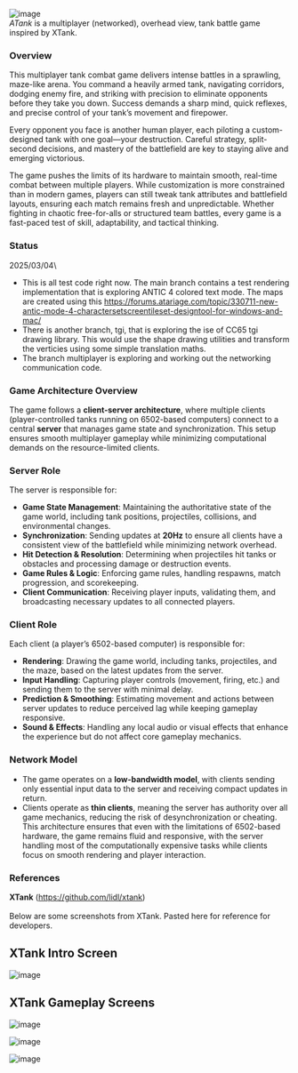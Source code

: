 ![image](https://github.com/user-attachments/assets/f503f1a6-baa2-4f9d-b0d1-b4644e7ae84c)
\
*ATank* is a multiplayer (networked), overhead view, tank battle game inspired by XTank.

### Overview
This multiplayer tank combat game delivers intense battles in a sprawling, maze-like arena. You command a heavily armed tank, navigating corridors, dodging enemy fire, and striking with precision to eliminate opponents before they take you down. Success demands a sharp mind, quick reflexes, and precise control of your tank’s movement and firepower.

Every opponent you face is another human player, each piloting a custom-designed tank with one goal—your destruction. Careful strategy, split-second decisions, and mastery of the battlefield are key to staying alive and emerging victorious.

The game pushes the limits of its hardware to maintain smooth, real-time combat between multiple players. While customization is more constrained than in modern games, players can still tweak tank attributes and battlefield layouts, ensuring each match remains fresh and unpredictable. Whether fighting in chaotic free-for-alls or structured team battles, every game is a fast-paced test of skill, adaptability, and tactical thinking.

### Status
2025/03/04\
- This is all test code right now. The main branch contains a test rendering implementation that is exploring ANTIC 4 colored text mode. The maps are created using this https://forums.atariage.com/topic/330711-new-antic-mode-4-charactersetscreentileset-designtool-for-windows-and-mac/
- There is another branch, tgi, that is exploring the ise of CC65 tgi drawing library.  This would use the shape drawing utilities and transform the verticies using some simple translation maths.
- The branch multiplayer is exploring and working out the networking communication code.

### Game Architecture Overview
The game follows a **client-server architecture**, where multiple clients (player-controlled tanks running on 6502-based computers) connect to a central **server** that manages game state and synchronization. This setup ensures smooth multiplayer gameplay while minimizing computational demands on the resource-limited clients.

### Server Role
The server is responsible for:

- **Game State Management**: Maintaining the authoritative state of the game world, including tank positions, projectiles, collisions, and environmental changes.
- **Synchronization**: Sending updates at **20Hz** to ensure all clients have a consistent view of the battlefield while minimizing network overhead.
- **Hit Detection & Resolution**: Determining when projectiles hit tanks or obstacles and processing damage or destruction events.
- **Game Rules & Logic**: Enforcing game rules, handling respawns, match progression, and scorekeeping.
- **Client Communication**: Receiving player inputs, validating them, and broadcasting necessary updates to all connected players.
### Client Role
Each client (a player’s 6502-based computer) is responsible for:

- **Rendering**: Drawing the game world, including tanks, projectiles, and the maze, based on the latest updates from the server.
- **Input Handling**: Capturing player controls (movement, firing, etc.) and sending them to the server with minimal delay.
- **Prediction & Smoothing**: Estimating movement and actions between server updates to reduce perceived lag while keeping gameplay responsive.
- **Sound & Effects**: Handling any local audio or visual effects that enhance the experience but do not affect core gameplay mechanics.
### Network Model
- The game operates on a **low-bandwidth model**, with clients sending only essential input data to the server and receiving compact updates in return.
- Clients operate as **thin clients**, meaning the server has authority over all game mechanics, reducing the risk of desynchronization or cheating.
This architecture ensures that even with the limitations of 6502-based hardware, the game remains fluid and responsive, with the server handling most of the computationally expensive tasks while clients focus on smooth rendering and player interaction.

### References
**XTank** (https://github.com/lidl/xtank)  \
\
Below are some screenshots from XTank.  Pasted here for reference for developers.
## XTank Intro Screen
![image](https://github.com/user-attachments/assets/24b5e593-c668-4570-af53-64c8fae8151c)
## XTank Gameplay Screens
![image](https://github.com/user-attachments/assets/b65c6f96-78e3-4b8a-a55d-edcc2f54a9ad)

![image](https://github.com/user-attachments/assets/2b850b1c-375b-4b73-aba2-b7328edf1f27)

![image](https://github.com/user-attachments/assets/25c20a9e-7f8e-4ebb-a768-30b0baa0f184)




